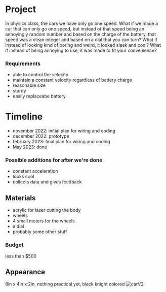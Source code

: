 # Project
In physics class, the cars we have only go one speed. What if we made a car that can only go one speed, but instead of that speed being an annoyingly random number and based on the charge of the battery, that speed was a clean integer and based on a dial that you can turn? What if instead of looking kind of boring and weird, it looked sleek and cool? What if instead of being annoying to use, it was made to fit your convenience?

### Requirements
- able to control the velocity
- maintain a constant velocity regardless of battery charge
- reasonable size
- sturdy
- easily replaceabe battery

# Timeline
- november 2022: initial plan for wiring and coding
- december 2022: prototype
- february 2023: final plan for wiring and coding
- May 2023: done

### Possible additions for after we're done
- constant acceleration
- looks cool
- collects data and gives feedback

## Materials
- acrylic for laser cutting the body
- wheels
- 4 small motors for the wheels
- a dial
- probably some other stuff

### Budget
less than $500

## Appearance
8in x 4in x 2in, nothing practical yet, black knight colored
![carV2](https://user-images.githubusercontent.com/55702245/190243470-8ac5e72b-29bf-41f6-926b-b6ce6508185f.PNG)



